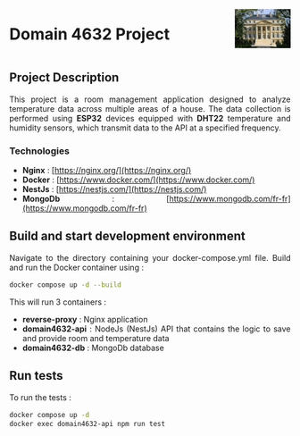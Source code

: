 <div style="text-align: justify;">
<div style="display: flex; align-items: center; justify-content: space-between;">
    <h1>Domain 4632 Project</h1>
    <img src="./docs/domain.jpeg" alt="CycloOwlIcon" width="100"/>
</div>

## Project Description

This project is a room management application designed to analyze temperature data across multiple areas of a house. The data collection is performed using **ESP32** devices equipped with **DHT22** temperature and humidity sensors, which transmit data to the API at a specified frequency. 

### Technologies 

- **Nginx** : [https://nginx.org/](https://nginx.org/)
- **Docker** : [https://www.docker.com/](https://www.docker.com/)
- **NestJs** : [https://nestjs.com/](https://nestjs.com/)
- **MongoDb** : [https://www.mongodb.com/fr-fr](https://www.mongodb.com/fr-fr)

## Build and start development environment

Navigate to the directory containing your docker-compose.yml file. Build and run the Docker container using :

```bash
docker compose up -d --build 
```

This will run 3 containers : 
- **reverse-proxy** : Nginx application
- **domain4632-api** : NodeJs (NestJs) API that contains the logic to save and provide room and temperature data
- **domain4632-db** : MongoDb database

## Run tests

To run the tests :
```bash
docker compose up -d
docker exec domain4632-api npm run test
```
